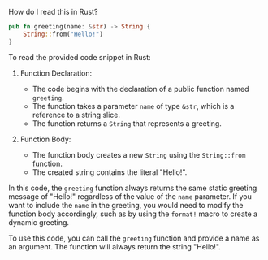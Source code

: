 How do I read this in Rust?

```rust
pub fn greeting(name: &str) -> String {
    String::from("Hello!")
}
```



To read the provided code snippet in Rust:

1. Function Declaration:
   - The code begins with the declaration of a public function named `greeting`.
   - The function takes a parameter `name` of type `&str`, which is a reference to a string slice.
   - The function returns a `String` that represents a greeting.

2. Function Body:
   - The function body creates a new `String` using the `String::from` function.
   - The created string contains the literal "Hello!".

In this code, the `greeting` function always returns the same static greeting message of "Hello!" regardless of the value of the `name` parameter. If you want to include the `name` in the greeting, you would need to modify the function body accordingly, such as by using the `format!` macro to create a dynamic greeting.

To use this code, you can call the `greeting` function and provide a name as an argument. The function will always return the string "Hello!".